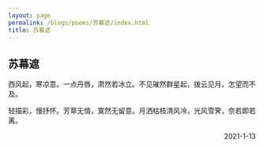 ```yaml
---
layout: page
permalink: /blogs/poems/苏幕遮/index.html
title: 苏幕遮
---
```


## 苏幕遮

西风起，寒凉意。一点丹唇，肃然若冰立。不见璀然群星起，拨云见月，怎望而不及。

轻描彩，慢抒怀。芳草无情，寞然无留意。月洒枯枝清风冷，光风雪霁，奈若即若离。

<p align="right">2021-1-13</p>
